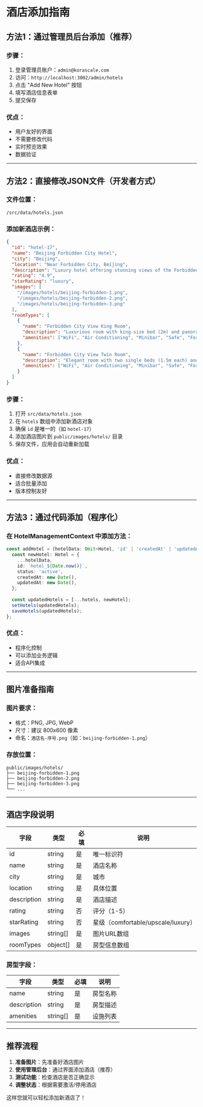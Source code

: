 # 酒店添加指南

## 方法1：通过管理员后台添加（推荐）

### 步骤：
1. 登录管理员账户：`admin@korascale.com`
2. 访问：`http://localhost:3002/admin/hotels`
3. 点击 "Add New Hotel" 按钮
4. 填写酒店信息表单
5. 提交保存

### 优点：
- 用户友好的界面
- 不需要修改代码
- 实时预览效果
- 数据验证

---

## 方法2：直接修改JSON文件（开发者方式）

### 文件位置：
`/src/data/hotels.json`

### 添加新酒店示例：

```json
{
  "id": "hotel-17",
  "name": "Beijing Forbidden City Hotel",
  "city": "Beijing",
  "location": "Near Forbidden City, Beijing",
  "description": "Luxury hotel offering stunning views of the Forbidden City with traditional Chinese architecture and modern amenities.",
  "rating": "4.9",
  "starRating": "luxury",
  "images": [
    "/images/hotels/beijing-forbidden-1.png",
    "/images/hotels/beijing-forbidden-2.png",
    "/images/hotels/beijing-forbidden-3.png"
  ],
  "roomTypes": [
    {
      "name": "Forbidden City View King Room",
      "description": "Luxurious room with king-size bed (2m) and panoramic Forbidden City views.",
      "amenities": ["WiFi", "Air Conditioning", "Minibar", "Safe", "Forbidden City View", "Balcony"]
    },
    {
      "name": "Forbidden City View Twin Room",
      "description": "Elegant room with two single beds (1.5m each) and city views.",
      "amenities": ["WiFi", "Air Conditioning", "Minibar", "Safe", "Forbidden City View"]
    }
  ]
}
```

### 步骤：
1. 打开 `src/data/hotels.json`
2. 在 `hotels` 数组中添加新酒店对象
3. 确保 `id` 是唯一的（如 `hotel-17`）
4. 添加酒店图片到 `public/images/hotels/` 目录
5. 保存文件，应用会自动重新加载

### 优点：
- 直接修改数据源
- 适合批量添加
- 版本控制友好

---

## 方法3：通过代码添加（程序化）

### 在 HotelManagementContext 中添加方法：

```typescript
const addHotel = (hotelData: Omit<Hotel, 'id' | 'createdAt' | 'updatedAt' | 'status'>) => {
  const newHotel: Hotel = {
    ...hotelData,
    id: `hotel_${Date.now()}`,
    status: 'active',
    createdAt: new Date(),
    updatedAt: new Date(),
  };
  
  const updatedHotels = [...hotels, newHotel];
  setHotels(updatedHotels);
  saveHotels(updatedHotels);
};
```

### 优点：
- 程序化控制
- 可以添加业务逻辑
- 适合API集成

---

## 图片准备指南

### 图片要求：
- 格式：PNG, JPG, WebP
- 尺寸：建议 800x600 像素
- 命名：`酒店名-序号.png`（如：`beijing-forbidden-1.png`）

### 存放位置：
```
public/images/hotels/
├── beijing-forbidden-1.png
├── beijing-forbidden-2.png
├── beijing-forbidden-3.png
└── ...
```

---

## 酒店字段说明

| 字段 | 类型 | 必填 | 说明 |
|------|------|------|------|
| id | string | 是 | 唯一标识符 |
| name | string | 是 | 酒店名称 |
| city | string | 是 | 城市 |
| location | string | 是 | 具体位置 |
| description | string | 是 | 酒店描述 |
| rating | string | 否 | 评分（1-5） |
| starRating | string | 否 | 星级（comfortable/upscale/luxury） |
| images | string[] | 是 | 图片URL数组 |
| roomTypes | object[] | 是 | 房型信息数组 |

### 房型字段：
| 字段 | 类型 | 必填 | 说明 |
|------|------|------|------|
| name | string | 是 | 房型名称 |
| description | string | 是 | 房型描述 |
| amenities | string[] | 是 | 设施列表 |

---

## 推荐流程

1. **准备图片**：先准备好酒店图片
2. **使用管理后台**：通过界面添加酒店（推荐）
3. **测试功能**：检查酒店是否正确显示
4. **调整状态**：根据需要激活/停用酒店

这样您就可以轻松添加新酒店了！
